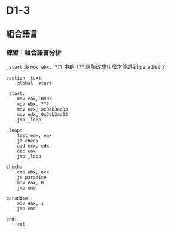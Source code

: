 # D1-3

## 組合語言

### 練習：組合語言分析

`_start` 段 `mov ebx, ???` 中的 `???` 應該改成什麼才能跳到 paradise？

```
section	.text
	global _start       

_start:  
    mov eax, 0x03
    mov ebx, ???
    mov ecx, 0x3eb3ac03
    mov edx, 0x3eb3ac03
    jmp _loop

_loop:
    test eax, eax
    jz check
    add ecx, edx
    dec eax
    jmp _loop
    
check:
    cmp ebx, ecx
    je paradise
    mov eax, 0
    jmp end

paradise:
    mov eax, 1
    jmp end

end:
    ret
```
